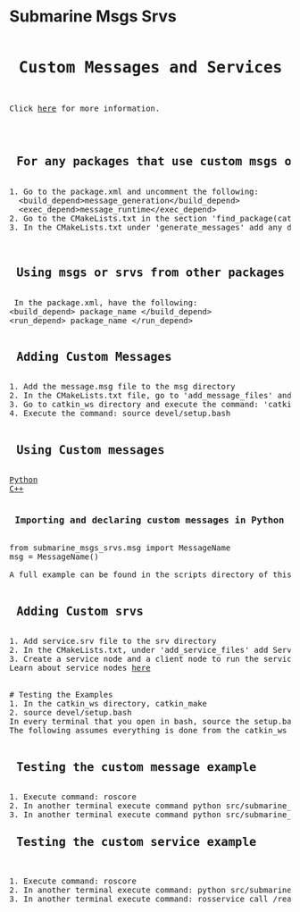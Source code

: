 # Submarine Msgs Srvs
<!DOCTYPE html>
<pre>
<h1> Custom Messages and Services</h1> 
<p>Click <a href="http://wiki.ros.org/ROS/Tutorials/CreatingMsgAndSrv">here</a> for more information.</p>

<h2> For any packages that use custom msgs or srvs:</h2>
1. Go to the package.xml and uncomment the following:
  &lt;build_depend&gt;message_generation&lt;/build_depend&gt;
  &lt;exec_depend&gt;message_runtime&lt;/exec_depend&gt;
2. Go to the CMakeLists.txt in the section 'find_package(catkin REQUIRED COMPONENTS)', add 'message_generation'
3. In the CMakeLists.txt under 'generate_messages' add any dependencies under DEPENDENCIES


<h2> Using msgs or srvs from other packages</h2>
 In the package.xml, have the following:
&lt;build_depend&gt; package_name &lt;/build_depend&gt;
&lt;run_depend&gt; package_name &lt;/run_depend&gt;

<h2> Adding Custom Messages</h2>
1. Add the message.msg file to the msg directory
2. In the CMakeLists.txt file, go to 'add_message_files' and add MessageFileName.msg under FILES
3. Go to catkin_ws directory and execute the command: 'catkin_make'
4. Execute the command: source devel/setup.bash

<h2> Using Custom messages</h2>
<a href="http://wiki.ros.org/ROS/Tutorials/CustomMessagePublisherSubscriber%28python%29">Python</a>
<a href="http://wiki.ros.org/th/ROS/Tutorials/DefiningCustomMessages">C++</a>

<h3> Importing and declaring custom messages in Python</h2> 
from submarine_msgs_srvs.msg import MessageName
msg = MessageName()

A full example can be found in the scripts directory of this package

<h2> Adding Custom srvs </h2>
1. Add service.srv file to the srv directory
2. In the CMakeLists.txt, under 'add_service_files' add ServiceFileName.srv under FILES
3. Create a service node and a client node to run the service.
Learn about service nodes <a href="http://wiki.ros.org/ROS/Tutorials/WritingServiceClient%28python%29">here</a>


# Testing the Examples
1. In the catkin_ws directory, catkin_make
2. source devel/setup.bash
In every terminal that you open in bash, source the setup.bash file.
The following assumes everything is done from the catkin_ws directory.

<h2> Testing the custom message example </h2>
1. Execute command: roscore
2. In another terminal execute command python src/submarine_msgs_srvs/scripts/testPublisher.py
3. In another terminal execute command python src/submarine_msgs_srvs/scripts/testSubscriber.py
<h2> Testing the custom service example </h2>

1. Execute command: roscore
2. In another terminal execute command: python src/submarine_msgs_srvs/scripts/ReadBoxServer.py
3. In another terminal execute command: rosservice call /readBox [0,1,2,3,4,5,6] "class_id"

</pre>
